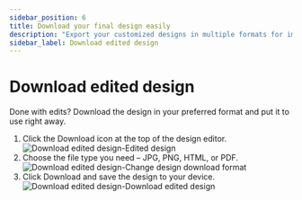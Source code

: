```yaml
---
sidebar_position: 6
title: Download your final design easily
description: "Export your customized designs in multiple formats for immediate use in marketing campaigns."
sidebar_label: Download edited design
---
```


# Download edited design

Done with edits? Download the design in your preferred format and put it to use right away.

<ol>
  <li>Click the Download icon at the top of the design editor.</li>
  <img src="/img/editing-your-design/download-edited-design/1_download-edited-design_edited-design.png" alt="Download edited design-Edited design" />
  <li>Choose the file type you need – JPG, PNG, HTML, or PDF.</li>
  <img src="/img/editing-your-design/download-edited-design/2_download-edited-design_change-design-download-format.png" alt="Download edited design-Change design download format" />
  <li>Click Download and save the design to your device.</li>
  <img src="/img/editing-your-design/download-edited-design/3_download-edited-design_download-edited-design.png" alt="Download edited design-Download edited design" />
</ol>